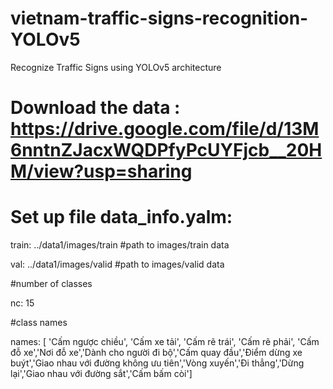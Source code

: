 # vietnam-traffic-signs-recognition-YOLOv5
Recognize Traffic Signs using YOLOv5 architecture

# Download the data : https://drive.google.com/file/d/13M6nntnZJacxWQDPfyPcUYFjcb__20HM/view?usp=sharing

# Set up file data_info.yalm:

train: ../data1/images/train    #path to images/train data

val: ../data1/images/valid      #path to images/valid data

#number of classes

nc: 15    

#class names

names: [ 'Cấm ngược chiều', 'Cấm xe tải', 'Cấm rẽ trái', 'Cấm rẽ phải', 'Cấm đỗ xe','Nơi đỗ xe','Dành cho người đi bộ','Cấm quay đầu','Điểm dừng xe buýt','Giao nhau với đường không ưu tiên','Vòng xuyến','Đi thẳng','Dừng lại','Giao nhau với đường sắt','Cấm bấm còi'] 
